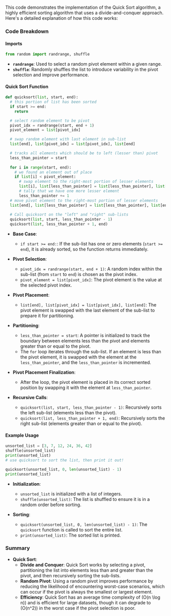
This code demonstrates the implementation of the Quick Sort algorithm, a highly efficient sorting algorithm that uses a divide-and-conquer approach. Here's a detailed explanation of how this code works:

### Code Breakdown

#### Imports

```python
from random import randrange, shuffle
```
- **`randrange`**: Used to select a random pivot element within a given range.
- **`shuffle`**: Randomly shuffles the list to introduce variability in the pivot selection and improve performance.

#### Quick Sort Function

```python
def quicksort(list, start, end):
  # this portion of list has been sorted
  if start >= end:
    return

  # select random element to be pivot
  pivot_idx = randrange(start, end + 1)
  pivot_element = list[pivot_idx]

  # swap random element with last element in sub-list
  list[end], list[pivot_idx] = list[pivot_idx], list[end]

  # tracks all elements which should be to left (lesser than) pivot
  less_than_pointer = start
  
  for i in range(start, end):
    # we found an element out of place
    if list[i] < pivot_element:
      # swap element to the right-most portion of lesser elements
      list[i], list[less_than_pointer] = list[less_than_pointer], list[i]
      # tally that we have one more lesser element
      less_than_pointer += 1
  # move pivot element to the right-most portion of lesser elements
  list[end], list[less_than_pointer] = list[less_than_pointer], list[end]
  
  # Call quicksort on the "left" and "right" sub-lists
  quicksort(list, start, less_than_pointer - 1)
  quicksort(list, less_than_pointer + 1, end)
```

- **Base Case**:
  - `if start >= end:`: If the sub-list has one or zero elements (`start >= end`), it is already sorted, so the function returns immediately.

- **Pivot Selection**:
  - `pivot_idx = randrange(start, end + 1)`: A random index within the sub-list (from `start` to `end`) is chosen as the pivot index.
  - `pivot_element = list[pivot_idx]`: The pivot element is the value at the selected pivot index.

- **Pivot Placement**:
  - `list[end], list[pivot_idx] = list[pivot_idx], list[end]`: The pivot element is swapped with the last element of the sub-list to prepare it for partitioning.

- **Partitioning**:
  - `less_than_pointer = start`: A pointer is initialized to track the boundary between elements less than the pivot and elements greater than or equal to the pivot.
  - The `for` loop iterates through the sub-list. If an element is less than the pivot element, it is swapped with the element at the `less_than_pointer`, and the `less_than_pointer` is incremented.

- **Pivot Placement Finalization**:
  - After the loop, the pivot element is placed in its correct sorted position by swapping it with the element at `less_than_pointer`.

- **Recursive Calls**:
  - `quicksort(list, start, less_than_pointer - 1)`: Recursively sorts the left sub-list (elements less than the pivot).
  - `quicksort(list, less_than_pointer + 1, end)`: Recursively sorts the right sub-list (elements greater than or equal to the pivot).

#### Example Usage

```python
unsorted_list = [3, 7, 12, 24, 36, 42]
shuffle(unsorted_list)
print(unsorted_list)
# use quicksort to sort the list, then print it out!

quicksort(unsorted_list, 0, len(unsorted_list) - 1)
print(unsorted_list)
```

- **Initialization**:
  - `unsorted_list` is initialized with a list of integers.
  - `shuffle(unsorted_list)`: The list is shuffled to ensure it is in a random order before sorting.

- **Sorting**:
  - `quicksort(unsorted_list, 0, len(unsorted_list) - 1)`: The `quicksort` function is called to sort the entire list.
  - `print(unsorted_list)`: The sorted list is printed.

### Summary

- **Quick Sort**:
  - **Divide and Conquer**: Quick Sort works by selecting a pivot, partitioning the list into elements less than and greater than the pivot, and then recursively sorting the sub-lists.
  - **Random Pivot**: Using a random pivot improves performance by reducing the likelihood of encountering worst-case scenarios, which can occur if the pivot is always the smallest or largest element.
  - **Efficiency**: Quick Sort has an average time complexity of \(O(n \log n)\) and is efficient for large datasets, though it can degrade to \(O(n^2)\) in the worst case if the pivot selection is poor.

  